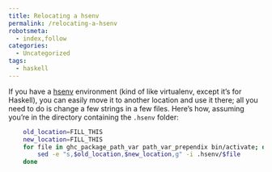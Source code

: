 ```yaml
---
title: Relocating a hsenv
permalink: /relocating-a-hsenv
robotsmeta:
  - index,follow
categories:
  - Uncategorized
tags:
  - haskell
---
```

If you have a [hsenv][1] environment (kind of like virtualenv, except it’s for Haskell), you can easily move it to another location and use it there; all you need to do is change a few strings in a few files. Here’s how, assuming you’re in the directory containing the `.hsenv` folder:

 [1]: http://hackage.haskell.org/package/hsenv

```bash
    old_location=FILL_THIS
    new_location=FILL_THIS
    for file in ghc_package_path_var path_var_prependix bin/activate; do
        sed -e "s,$old_location,$new_location,g" -i .hsenv/$file
    done
```

